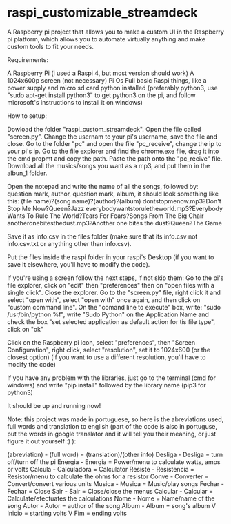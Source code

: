 # raspi_customizable_streamdeck
A Raspberry pi project that allows you to make a custom UI in the Raspberry pi platform, which allows you to automate virtually anything and make custom tools to fit your needs.

Requirements:

A Raspberry Pi (i used a Raspi 4, but most version should work)
A 1024x600p screen (not necessary)
Pi Os Full
basic Raspi things, like a power supply and micro sd card
python installed (preferably python3, use "sudo apt-get install python3" to get python3 on the pi, and follow microsoft's instructions to install it on windows)

How to setup:

Dowload the folder "raspi_custom_streamdeck". Open the file called "screen.py".
Change the usernam to your pi's username, save the file and close.
Go to the folder "pc" and open the file "pc_receive", change the ip to your pi's ip. 
Go to the file explorer and find the chrome.exe file, drag it into the cmd propmt and copy the path. Paste the path onto the "pc_recive" file.
Download all the musics/songs you want as a mp3, and put them in the albun_1 folder.

Open the notepad and write the name of all the songs, followed by: question mark, author, question mark, album, it should look something like this:
(file name)?(song name)?(author)?(album)
dontstopmenow.mp3?Don't Stop Me Now?Queen?Jazz
everybodywantstoruletheworld.mp3?Everybody Wants To Rule The World?Tears For Fears?Songs From The Big Chair
anotheronebitesthedust.mp3?Another one bites the dust?Queen?The Game

Save it as info.csv in the files folder (make sure that its info.csv not info.csv.txt or anything other than info.csv).

Put the files inside the raspi folder in your raspi's Desktop (if you want to save it elsewhere, you'll have to modify the code).

If you're using a screen follow the next steps, if not skip them:
Go to the pi's file explorer, click on "edit" then "preferences" then on "open files with a single click". Close the explorer.
Go to the "screen.py" file, right click it and select "open with", select "open with" once again, and then click on "custom command line".
On the "comand line to execute" box, write: "sudo /usr/bin/python %f", write "Sudo Python" on the Application Name and check the box "set selected application as default action for tis file type", click on "ok"

Click on the Raspberry pi icon, select "preferences", then "Screen Configuration", right click, select "resolution", set it to 1024x600 (or the closest option) (if you want to use a different resolution, you'll have to modify the code)

If you have any problem with the libraries, just go to the terminal (cmd for windows) and write "pip install" followed by the library name (pip3 for python3)

It should be up and running now!

Note: this project was made in portuguese, so here is the abreviations used, full words and translation to english (part of the code is also in portuguse, put the words in google translator and it will tell you their meaning, or just figure it out yourself :) ):

(abreviation) - (full word) = (translation)/(other info)
Desliga - Desliga = turn off/turn off the pi
Energia - Energia = Power/menu to calculate watts, amps or volts
Calcula - Calculadora = Calculator
Resiste - Resistencia = Resistor/menu to calculate the ohms for a resistor
Conve - Converter = Convert/convert various units
Musica - Musica = Music/play songs
Fechar - Fechar = Close
Sair - Sair = Close/close the menus
Calcular - Calcular = Calculate/efectuates the calculations
Nome - Nome = Name/name of the song
Autor - Autor = author of the song
Album - Album = song's album
V Inicio = starting volts
V Fim = ending volts
